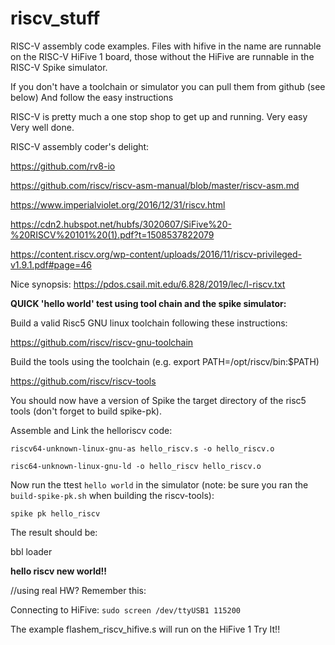 # riscv_stuff
RISC-V assembly code examples. Files with hifive in the name are runnable on the RISC-V HiFive 1 board,
those without the HiFive are runnable in the RISC-V Spike simulator.

If you don't have a toolchain or simulator you can pull them from github (see below) 
And follow the easy instructions

RISC-V is pretty much a one stop shop to get up and running. Very easy Very well done.

RISC-V assembly coder's delight: 

https://github.com/rv8-io

https://github.com/riscv/riscv-asm-manual/blob/master/riscv-asm.md

https://www.imperialviolet.org/2016/12/31/riscv.html

https://cdn2.hubspot.net/hubfs/3020607/SiFive%20-%20RISCV%20101%20(1).pdf?t=1508537822079

https://content.riscv.org/wp-content/uploads/2016/11/riscv-privileged-v1.9.1.pdf#page=46

Nice synopsis:
https://pdos.csail.mit.edu/6.828/2019/lec/l-riscv.txt


<b>QUICK 'hello world' test using tool chain and the spike simulator:</b>

Build a valid Risc5 GNU linux toolchain following these instructions:

https://github.com/riscv/riscv-gnu-toolchain

Build the tools using the toolchain (e.g. export PATH=/opt/riscv/bin:$PATH)

https://github.com/riscv/riscv-tools

You should now have a version of Spike the target directory of the risc5 tools (don't forget to build spike-pk).

Assemble and Link the helloriscv code:

```
riscv64-unknown-linux-gnu-as hello_riscv.s -o hello_riscv.o

risc64-unknown-linux-gnu-ld -o hello_riscv hello_riscv.o
```

Now run the ttest `hello world` in the simulator (note: be sure you ran the `build-spike-pk.sh` when building the riscv-tools):

```
spike pk hello_riscv
```

The result should be:

bbl loader

<b>hello riscv new world!!</b>


//using real HW? Remember this:

Connecting to HiFive:  `sudo screen /dev/ttyUSB1 115200`

The example flashem_riscv_hifive.s will run on the HiFive 1 Try It!!
